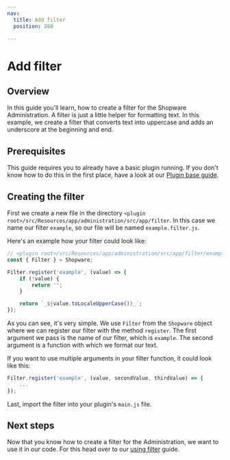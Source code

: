 ```yaml
---
nav:
  title: Add filter
  position: 280

---
```


# Add filter

## Overview

In this guide you'll learn, how to create a filter for the Shopware Administration. A filter is just a little helper for formatting text. In this example, we create a filter that converts text into uppercase and adds an underscore at the beginning and end.

## Prerequisites

This guide requires you to already have a basic plugin running. If you don't know how to do this in the first place, have a look at our [Plugin base guide](../plugin-base-guide).

## Creating the filter

First we create a new file in the directory `<plugin root>/src/Resources/app/administration/src/app/filter`. In this case we name our filter `example`, so our file will be named `example.filter.js`.

Here's an example how your filter could look like:

```javascript
// <plugin root>/src/Resources/app/administration/src/app/filter/example.filter.js
const { Filter } = Shopware;

Filter.register('example', (value) => {
    if (!value) {
        return '';
    }

    return `_${value.toLocaleUpperCase()}_`;
});
```

As you can see, it's very simple. We use `Filter` from the `Shopware` object where we can register our filter with the method `register`. The first argument we pass is the name of our filter, which is `example`. The second argument is a function with which we format our text.

If you want to use multiple arguments in your filter function, it could look like this:

```javascript
Filter.register('example', (value, secondValue, thirdValue) => {
    ...
});
```

Last, import the filter into your plugin's `main.js` file.

## Next steps

Now that you know how to create a filter for the Administration, we want to use it in our code. For this head over to our [using filter](using-filter) guide.
